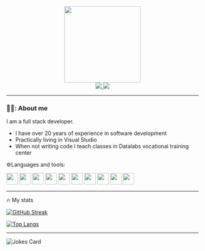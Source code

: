 <div align="center">
  <img src="https://media.giphy.com/media/qgQUggAC3Pfv687qPC/giphy.gif" width="200"/>
  
  <div>
  <a href="https://www.linkedin.com/steliosvengos" target="_blank">
  <img src="https://img.shields.io/badge/LinkedIn-blue?logo=linkedin&logoColor=white&style=for-the-badge"/>
  </a>

  <a href="https://www.youtube.com/steliosvengos" target="_blank">
  <img src="https://img.shields.io/badge/YouTube-red?style=for-the-badge&logo=youtube&logoColor=white" />
  </a>
</div>
  
  <img src="https://komarev.com/ghpvc/?username=steliosDatalabs&style=flat-square&color=blue" alt=""/> 
</div>

---

### 👨‍💻: About me

I am a full stack developer.

- I have over 20 years of experience in software development
- Practically living in Visual Studio
- When not writing code I teach classes in Datalabs vocational training center

⚙️Languages and tools:
<div>
    <img width="30" height="30" src="https://cdn.jsdelivr.net/gh/devicons/devicon/icons/csharp/csharp-original.svg" />      
    <img width="30" height="30" src="https://cdn.jsdelivr.net/gh/devicons/devicon/icons/html5/html5-original.svg" />     
    <img width="30" height="30" src="https://cdn.jsdelivr.net/gh/devicons/devicon/icons/css3/css3-original.svg" />      
            <img width="30" height="30" src="https://cdn.jsdelivr.net/gh/devicons/devicon/icons/javascript/javascript-original.svg" />          
            <img width="30" height="30" src="https://cdn.jsdelivr.net/gh/devicons/devicon/icons/wordpress/wordpress-original.svg" />          
            <img width="30" height="30" src="https://cdn.jsdelivr.net/gh/devicons/devicon/icons/mysql/mysql-original-wordmark.svg" />          
            <img width="30" height="30" src="https://cdn.jsdelivr.net/gh/devicons/devicon/icons/microsoftsqlserver/microsoftsqlserver-plain-wordmark.svg" />          
            <img width="30" height="30" src="https://cdn.jsdelivr.net/gh/devicons/devicon/icons/azure/azure-original-wordmark.svg" />          
            <img width="30" height="30" src="https://cdn.jsdelivr.net/gh/devicons/devicon/icons/visualstudio/visualstudio-plain.svg" />          
            <img width="30" height="30" src="https://cdn.jsdelivr.net/gh/devicons/devicon/icons/jquery/jquery-original-wordmark.svg" />
          
</div>

---

🔥 My stats

[![GitHub Streak](https://streak-stats.demolab.com?user=steliosDatalabs)](https://git.io/streak-stats)


[![Top Langs](https://github-readme-stats.vercel.app/api/top-langs/?username=steliosDatalabs&layout=compact&theme=vision-friendly-dark)](https://github.com/anuraghazra/github-readme-stats) 

---

![Jokes Card](https://readme-jokes.vercel.app/api) 
